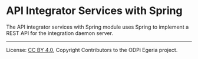 <!-- SPDX-License-Identifier: CC-BY-4.0 -->
<!-- Copyright Contributors to the ODPi Egeria project. -->

# API Integrator Services with Spring

The API integrator services with Spring module uses Spring to implement a REST API
for the integration daemon server.

----
License: [CC BY 4.0](https://creativecommons.org/licenses/by/4.0/),
Copyright Contributors to the ODPi Egeria project.